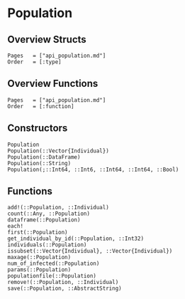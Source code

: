 # Population

## Overview Structs
```@index
Pages   = ["api_population.md"]
Order   = [:type]
```
## Overview Functions
```@index
Pages   = ["api_population.md"]
Order   = [:function]
```

## Constructors
```@docs
Population
Population(::Vector{Individual})
Population(::DataFrame)
Population(::String)
Population(;::Int64, ::Int6, ::Int64, ::Int64, ::Bool)
```

## Functions
```@docs
add!(::Population, ::Individual)
count(::Any, ::Population)
dataframe(::Population)
each!
first(::Population)
get_individual_by_id(::Population, ::Int32)
individuals(::Population)
issubset(::Vector{Individual}, ::Vector{Individual})
maxage(::Population)
num_of_infected(::Population)
params(::Population)
populationfile(::Population)
remove!(::Population, ::Individual)
save(::Population, ::AbstractString)
```